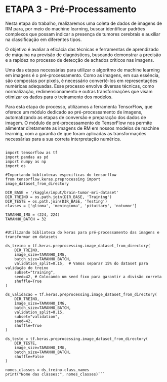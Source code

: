 # ETAPA 3 - Pré-Processamento

Nesta etapa do trabalho, realizaremos uma coleta de dados de imagens de RM para, por meio do machine learning, buscar identificar padrões complexos que possam indicar a presença de tumores cerebrais e auxiliar na classificação em diferentes tipos.

O objetivo é avaliar a eficácia das técnicas e ferramentas de aprendizado de máquina na previsão de diagnósticos, buscando demonstrar a precisão e a rapidez no processo de detecção de achados críticos nas imagens.

Uma das etapas necessárias para utilizar o algoritmo de machine learning em imagens é o pré-processamento. Como as imagens, em sua essência, são compostas por pixels, é necessário convertê-los em representações numéricas adequadas.
Esse processo envolve diversas técnicas, como normalização, redimensionamento e outras transformações que visam otimizar os dados para o treinamento dos modelos.

Para esta etapa do processo, utilizamos a ferramenta TensorFlow, que oferece um módulo dedicado ao pré-processamento de imagens, automatizando as etapas de conversão e preparação dos dados de imagem.
O módulo de pré-processamento do TensorFlow nos permite alimentar diretamente as imagens de RM em nossos modelos de machine learning, com a garantia de que foram aplicadas as transformações necessárias para a sua correta interpretação numérica.



```#Importando as bibliotecas básicas

import tensorflow as tf
import pandas as pd
import numpy as np
import os

#Importando bibliotecas especificas do tensorflow
from tensorflow.keras.preprocessing import image_dataset_from_directory

DIR_BASE = '/kaggle/input/brain-tumor-mri-dataset'
DIR_TREINO = os.path.join(DIR_BASE, 'Training')
DIR_TESTE = os.path.join(DIR_BASE, 'Testing')
classes = ['glioma', 'meningioma', 'pituitary', 'notumor']

TAMANHO_IMG = (224, 224)
TAMANHO_BATCH = 32


#Utilizando biblioteca do keras para pré-processamento das imagens e transformar em datasets

ds_treino = tf.keras.preprocessing.image_dataset_from_directory(
    DIR_TREINO,
    image_size=TAMANHO_IMG,
    batch_size=TAMANHO_BATCH,
    validation_split=0.15,  # Vamos separar 15% do dataset para validação do treino
    subset="training",
    seed=42, # Colocando um seed fixo para garantir a divisão correta
    shuffle=True  
)

ds_validacao = tf.keras.preprocessing.image_dataset_from_directory(
    DIR_TREINO,
    image_size=TAMANHO_IMG,
    batch_size=TAMANHO_BATCH,
    validation_split=0.15, 
    subset="validation",
    seed=42, 
    shuffle=True
)

ds_teste = tf.keras.preprocessing.image_dataset_from_directory(
    DIR_TESTE,
    image_size=TAMANHO_IMG,
    batch_size=TAMANHO_BATCH,
    shuffle=False  
)

nomes_classes = ds_treino.class_names
print("Nome das classes:", nomes_classes)```
